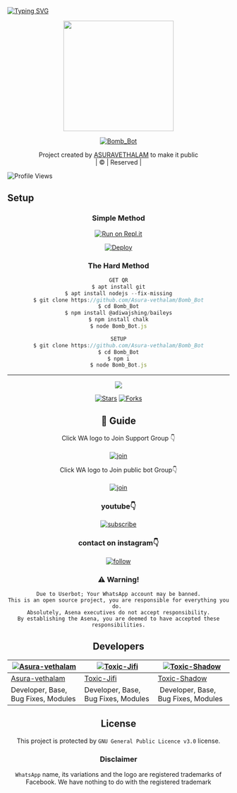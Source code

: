 [![Typing SVG](https://readme-typing-svg.herokuapp.com?font=Frutiger&color=%2336BCF7&size=32&lines=WELCOME+TO+Bomb_Bot;THIS+BOT+MADE+BY+ASURAVETHALAM+%26+JIFI)](https://git.io/typing-svg)
<div align="center">
        <img src="https://telegra.ph/Bomb-bot-03-28.jpg"  width="250" height="250"/>
</p>

<a href="#"><img title="Bomb_Bot" src="https://img.shields.io/badge/Bomb_Bot-green?colorA=%23ff0000&colorB=%23017e40&style=for-the-badge"></a>
</p>
  <p align="center">
</p>
</div>
<p align="center">
Project created by <a href="https://github.com/Asura-vethalam">ASURAVETHALAM</a> to make it public
    <br>
       | © |
        Reserved |
    <br> 
</p>

![Profile Views](https://hits.seeyoufarm.com/api/count/incr/badge.svg?url=https://github.com/Asura-vethalam/Bomb_Bot&title=Bomb_Bot%20Views)

## Setup
<div align="center">

  ### Simple Method
 
[![Run on Repl.it](https://repl.it/badge/github/quiec/whatsAlfa)](https://replit.com/@Asura-vethalam/Bomb_Bot?v=1)
  

[![Deploy](https://www.herokucdn.com/deploy/button.svg)](https://heroku.com/deploy?template=https://github.com/Asura-vethalam/Bomb_Bot) 
 
### The Hard Method
```js
GET QR
$ apt install git
$ apt install nodejs --fix-missing
$ git clone https://github.com/Asura-vethalam/Bomb_Bot
$ cd Bomb_Bot
$ npm install @adiwajshing/baileys
$ npm install chalk
$ node Bomb_Bot.js
```
      
```js
SETUP
$ git clone https://github.com/Asura-vethalam/Bomb_Bot
$ cd Bomb_Bot
$ npm i
$ node Bomb_Bot.js
```

----

  <p align="center">
  <a href="https://github.com/Asura-vethalam/Bomb_Bot">
    
<a href="https://github.com/farhan-dqz/followers">
<img src="https://img.shields.io/github/repo-size/farhan-dqz/Julie-Mwol?color=green&label=Repo%20total%20size&style=plastic">
<p align="center">
<a href="https://github.com/Asura-vethalam/Bomb_Bot/followers"
<img title="Followers" src="https://img.shields.io/github/followers/Asura-vethalam?color=blue&style=flat-square"></a>
<a href="https://github.com/Asura-vethalam/Bomb_Bot/stargazers/"><img title="Stars" src="https://img.shields.io/github/stars/Asura-vethalam/Bomb_Bot?color=blue&style=flat-trangle"></a>
<a href="https://github.com/Asura-vethalam/Bomb_Bot/network/members"><img title="Forks" src="https://img.shields.io/github/forks/Asura-vethalam/Bomb_Bot?color=blue&style=flat-trangle"></a>
</p>

## 📢 Guide
Click WA logo to Join Support Group 👇
    <br>
<br>
  [![join](https://github.com/Alien-alfa/PublicBot/blob/main/wlogo.svg.png)](https://chat.whatsapp.com/LhVZI1PeWCEF6cMx7CQCfW)
  <div align="center">


Click WA logo to Join public bot Group👇
    <br>
<br>
  [![join](https://github.com/Alien-alfa/PublicBot/blob/main/wlogo.svg.png)](https://chat.whatsapp.com/LhVZI1PeWCEF6cMx7CQCfW)
  <div align="center">

  </div>

### youtube👇

[![subscribe](https://i.ibb.co/mqttCVQ/images-1-1.png)](https://www.youtube.com/c/TurboMods)


### contact on instagram👇

[![follow](https://i.ibb.co/zHdm4Hj/images-5-2.jpg)](https://www.instagram.com/toxic_turbo777)


### ⚠️ Warning! 
```
Due to Userbot; Your WhatsApp account may be banned.
This is an open source project, you are responsible for everything you do. 
Absolutely, Asena executives do not accept responsibility.
By establishing the Asena, you are deemed to have accepted these responsibilities.
```

## Developers
  <div align="center">
    
  [![Asura-vethalam](https://github.com/Asura-vethalam.png?size=100)](https://github.com/Asura-vethalam) | [![Toxic-Jifi](https://github.com/MD-JIFI.png?size=100)](https://github.com/MD-JIFI) | [![Toxic-Shadow](https://github.com/SPARK-SHADOW.png?size=100)](https://github.com/SPARK-SHADOW) 
----|----|----
[Asura-vethalam](https://github.com/Asura-vethalam) | [Toxic-Jifi](https://github.com/MD-JIFI) | [Toxic-Shadow](https://github.com/SPARK-SHADOW) 
Developer, Base, Bug Fixes, Modules| Developer, Base, Bug Fixes, Modules |  Developer, Base, Bug Fixes, Modules
  </div>
    
    


## License
This project is protected by `GNU General Public Licence v3.0` license.

### Disclaimer
`WhatsApp` name, its variations and the logo are registered trademarks of Facebook. We have nothing to do with the registered trademark



















 

































